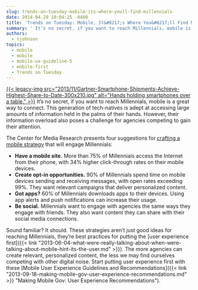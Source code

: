 ```yaml
---
slug: trends-on-tuesday-mobile-its-where-youll-find-millennials
date: 2014-04-29 10:04:25 -0400
title: 'Trends on Tuesday: Mobile, It&#8217;s Where You&#8217;ll Find Millennials'
summary: ' It’s no secret, if you want to reach Millennials, mobile is a great way to connect. This generation of tech-natives is adept at accessing large amounts of information held in the palms of their hands. However, their information overload also poses a challenge for agencies'
authors:
  - tjohnson
topics:
  - mobile
  - mobile
  - mobile-ux-guideline-5
  - mobile-first
  - Trends on Tuesday
---
```


[{{< legacy-img src="2013/11/Gartner-Smartphone-Shipments-Achieve-Highest-Share-to-Date-300x210.jpg" alt="Hands holding smartphones over a table." >}}](https://s3.amazonaws.com/digitalgov/_legacy-img/2013/11/Gartner-Smartphone-Shipments-Achieve-Highest-Share-to-Date-300x210.jpg) It’s no secret, if you want to reach Millennials, mobile is a great way to connect. This generation of tech-natives is adept at accessing large amounts of information held in the palms of their hands. However, their information overload also poses a challenge for agencies competing to gain their attention.

The Center for Media Research presents four suggestions for [crafting a mobile strategy](http://www.mediapost.com/publications/article/220100/reaching-millennials-with-mobile.html) that will engage Millennials:

  * **Have a mobile site.** More than 75% of Millennials access the Internet from their phone, with 34% higher click-through rates on their mobile devices.
  * **Create opt-in opportunities.** 90% of Millennials spend time on mobile devices sending and receiving messages, with open rates exceeding 99%. They want relevant campaigns that deliver personalized content.
  * **Got apps?** 60% of Millennials downloads apps to their devices. Using app alerts and push notifications can increase their usage.
  * **Be social.** Millennials want to engage with agencies the same ways they engage with friends. They also want content they can share with their social media connections.

Sound familiar? It should. These strategies aren’t just good ideas for reaching Millennials, they’re best practices for putting the [user experience first]({{< link "2013-06-04-what-were-really-talking-about-when-were-talking-about-mobile-hint-its-the-user.md" >}}). The more agencies can create relevant, personalized content, the less we may find ourselves competing with other digital noise. Start putting user experience first with these [Mobile User Experience Guidelines and Recommendations]({{< link "2013-09-18-making-mobile-gov-user-experience-recommendations.md" >}} "Making Mobile Gov: User Experience Recommendations").